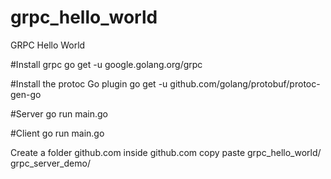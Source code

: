 # grpc_hello_world
GRPC Hello World

#Install grpc
go get -u google.golang.org/grpc

#Install the protoc Go plugin
go get -u github.com/golang/protobuf/protoc-gen-go

#Server
go run main.go

#Client
go run main.go

Create a folder github.com inside github.com copy paste grpc_hello_world/ grpc_server_demo/
